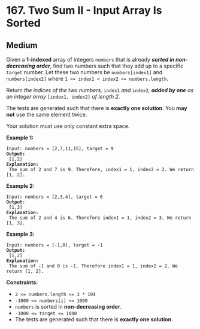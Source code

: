 # 167. Two Sum II - Input Array Is Sorted

## Medium



Given a **1-indexed** array of integers `numbers` that is already _**sorted in non-decreasing order**_, find two numbers such that they add up to a specific `target` number. Let these two numbers be `numbers[index1]` and `numbers[index2]` where `1 <= index1 < index2 <= numbers.length`.

Return _the indices of the two numbers,_ `index1` _and_ `index2`_, **added by one** as an integer array_ `[index1, index2]` _of length 2._

The tests are generated such that there is **exactly one solution**. You **may not** use the same element twice.

Your solution must use only constant extra space.

&#x20;

**Example 1:**

<pre><code>Input: numbers = [2,7,11,15], target = 9
<strong>Output:
</strong> [1,2]
<strong>Explanation:
</strong> The sum of 2 and 7 is 9. Therefore, index1 = 1, index2 = 2. We return [1, 2].
</code></pre>

**Example 2:**

<pre><code>Input: numbers = [2,3,4], target = 6
<strong>Output:
</strong> [1,3]
<strong>Explanation:
</strong> The sum of 2 and 4 is 6. Therefore index1 = 1, index2 = 3. We return [1, 3].
</code></pre>

**Example 3:**

<pre><code>Input: numbers = [-1,0], target = -1
<strong>Output:
</strong> [1,2]
<strong>Explanation:
</strong> The sum of -1 and 0 is -1. Therefore index1 = 1, index2 = 2. We return [1, 2].
</code></pre>

&#x20;

**Constraints:**

* `2 <= numbers.length <= 3 * 104`
* `-1000 <= numbers[i] <= 1000`
* `numbers` is sorted in **non-decreasing order**.
* `-1000 <= target <= 1000`
* The tests are generated such that there is **exactly one solution**.
